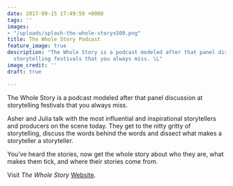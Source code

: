 ```yaml
---
date: 2017-09-15 17:49:59 +0000
tags: ''
images:
- "/uploads/splash-the-whole-storyx500.png"
title: The Whole Story Podcast
feature_image: true
description: "The Whole Story is a podcast modeled after that panel discussion at
  storytelling festivals that you always miss. \L"
image_credit: ''
draft: true

---
```



The Whole Story is a podcast modeled after that panel discussion at storytelling festivals that you always miss.

Asher and Julia talk with the most influential and inspirational storytellers and producers on the scene today. They get to the nitty gritty of storytelling, discuss the words behind the words and dissect what makes a storyteller a storyteller.

You’ve heard the stories, now get the whole story about who they are, what makes them tick, and where their stories come from.

Visit *The Whole Story* [Website](https://the-whole-story.whatsnous.com/).